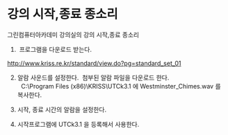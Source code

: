 # 강의 시작,종료 종소리
그린컴퓨터아카데미 강의실의 강의 시작,종료 종소리

1.  프로그램을 다운로드 받는다.

http://www.kriss.re.kr/standard/view.do?pg=standard_set_01 

2. 알람 사운드를 설정한다. 
   첨부된 알람 파일을 다운로드 한다.   
   C:\Program Files (x86)\KRISS\UTCk3.1 에 Westminster_Chimes.wav 를 복사한다.  

3. 시작, 종료 시간의 알람을 설정한다.

4. 시작프로그램에 UTCk3.1 을 등록해서 사용한다.


